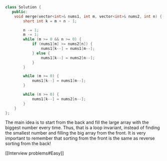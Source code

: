 ```cpp
class Solution {
   public:
    void merge(vector<int>& nums1, int m, vector<int>& nums2, int n) {
        short int k = m + n - 1;

        n -= 1;
        m -= 1;
        while (m >= 0 && n >= 0) {
            if (nums1[m] >= nums2[n]) {
                nums1[k--] = nums1[m--];
            } else {
                nums1[k--] = nums2[n--];
            }
        }

        while (m >= 0) {
            nums1[k--] = nums1[m--];
        }

        while (n >= 0) {
            nums1[k--] = nums2[n--];
        }
    }
};
```
The main idea is to start from the back and fill the large array with the biggest number every time. Thus, that is a loop invariant, instead of finding the smallest number and filling the big array from the front.
It is very important to remember that sorting from the front is the same as reverse sorting from the back!

[[Interview problems#Easy]]